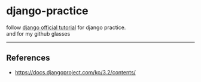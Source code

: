 # django-practice

follow [django official tutorial](https://docs.djangoproject.com/ko/3.2/intro/tutorial01/) for django practice.  
and for my github glasses

---

## References

- https://docs.djangoproject.com/ko/3.2/contents/
